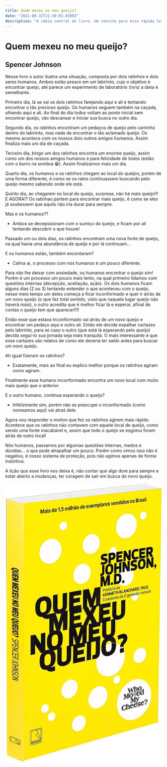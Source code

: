 ```yaml
---
title: Quem mexeu no meu queijo?
date: "2021-08-31T21:30:03.0300Z"
description: "A ideia central do livro. Um convite para essa rápida leitura, porém de valor inestimável"
---
```


# Quem mexeu no meu queijo?

## Spencer Johnson

Nesse livro o autor ilustra uma situação, composta por dois ratinhos e dois seres humanos. Ambos estão presos em um labirinto, cujo o objetivo é encontrar queijo, até parece um experimento de laboratório (rsrs) a ideia é semelhante.

Primeiro dia, lá se vai os dois ratinhos farejando aqui e ali e tentando encontrar o tão precioso queijo. Os humanos seguem também na caçada, olhando aqui e ali. Ao final do dia todos voltam ao ponto inicial sem encontrar queijo, vão descansar e iniciar sua busca no outro dia.

Segundo dia, os ratinhos encontram um pedaços de queijo pelo caminho dentro do labirinto, mas nada de encontrar o tão aclamado queijo. Os mesmo acontece com os nossos dois outros amigos humanos. Assim finaliza mais um dia de caçada.

Terceiro dia, bingo um dos ratinhos encontra um enorme queijo, assim como um dos nossos amigos humanos e para felicidade de todos (estão com o burro na sombra :grin:). Assim finalizamos mais um dia.

Quarto dia, os humanos e os ratinhos chegam ao local do queijos, porém de uma forma diferente, é como se os ratos continuassem buscando pelo queijo mesmo sabendo onde ele está.

Quinto dia, ao chegarem no local do queijo, surpresa, não há mais queijo!!! E AGORA!?
Os ratinhao partem para encontrar mais queijo, é como se eles já soubessem que aquilo não iria durar para sempre.

Mas e os humanos??

- Ambos se decepssionam com o sumiço do queijo, e ficam por ali tentando descobrir o que houve!

Passado um ou dois dias, os ratinhos encontram uma nova fonte de queijo, na qual havia uma abundância de queijo e por lá continuam...

E os humanos estão, também encontaram?

- Calma ai, o processo com nós humanos é um pouco diferente.

Para não lhe deixar com ansiedade, os humanos encontrar o queijo sim! Porém é um processo um pouco mais lento, na qual primeiro lidamos com questões internas (decepção, aceitação, ação). Os dois humanos ficam alguns dias (2 ou 3) tentando entender o que aconteceu com o queijo, nesse meio tempo um deles começa a ficar inconformado e quer ir atrás de um novo queijo (o que faz total sentido, visto que naquele lugar queijo não haverá mais), o outro acredita que é melhor ficar lá e esperar, afinal de contas o queijo tem que aparecer!!!!

Então esse que estava inconformado vai atrás de um novo queijo e encontrar um pedaço aqui e outro ali. Então ele decide espalhar cartazes pelo labirinto, para se caso o outro (que está lá esperando pelo queijo) decida seguí-lo sua jornada seja mais tranquila. O mais interessante é que esse cartazes são relatos de como ele deveria ter saído antes para buscar um novo queijo.

Ah igual fizeram os ratinhos?

- Exatamente, mais ao final eu explico melhor porque os ratinhos agiram como agiram.

Finalmente esse humano inconformado encontra um novo local com muito mais queijo que o anterior.

E o outro humano, continua esperando o queijo?

- Infelizmente sim, porém não se preocupe o inconformado (como nomeamos aqui) vai atraś dele.

Agora vou responder o motivo que fez os ratinhos agirem mais rápido. Acontece que os ratinhos não contavem com aquele local de queijo, como sendo uma fonte inacabável e, assim que todo o queijo se esgotou foram atrás de outro local!

Nós humanos, passamos por algumas questões internas, medos e dúvidas... o que pode atrapalhar um pouco. Porém como vimos isso não é negativo, é nosso sistema de proteção, pois não agimos apenas de forma instintiva.

A lição que esse livro nos deixa é, não contar que algo dure para sempre e estar aberto a mudanças, ter coragem de sair em busca do novo queijo.

![who-moved-my-cheese](./../../../src/images/who-moved-my-cheese.jpg)
